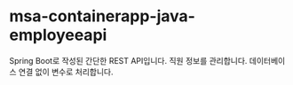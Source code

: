 # msa-containerapp-java-employeeapi
Spring Boot로 작성된 간단한 REST API입니다. 직원 정보를 관리합니다. 데이터베이스 연결 없이 변수로 처리합니다.
